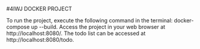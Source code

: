 #4IWJ DOCKER PROJECT

To run the project, execute the following command in the terminal: docker-compose up --build.
Access the project in your web browser at http://localhost:8080/.
The todo list can be accessed at http://localhost:8080/todo.